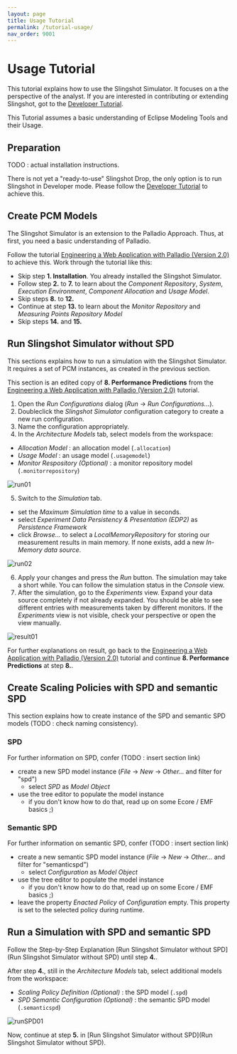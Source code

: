 ```yaml
---
layout: page
title: Usage Tutorial
permalink: /tutorial-usage/
nav_order: 9001
---
```


# Usage Tutorial

This tutorial explains how to use the Slingshot Simulator. 
It focuses on a the perspective of the analyst.
If you are interested in contributing or extending Slingshot, got to the [Developer Tutorial](/tutorial-dev/).

This Tutorial assumes a basic understanding of Eclipse Modeling Tools and their Usage.

## Preparation

TODO : actual installation instructions.

There is not yet a "ready-to-use" Slingshot Drop, the only option is to run Slingshot in Developer mode. 
Please follow the [Developer Tutorial](/tutorial-dev/) to achieve this. 

## Create PCM Models

The Slingshot Simulator is an extension to the Palladio Approach.
Thus, at first, you need a basic understanding of Palladio. 

Follow the tutorial [Engineering a Web Application with Palladio (Version 2.0)](https://github.com/PalladioSimulator/Palladio-Addon-ArchitecturalTemplates/blob/master/misc/org.palladiosimulator.architecturaltemplates.doc/PalladioWorkshop.pdf) to achieve this.
Work through the tutorial like this:
- Skip step **1. Installation**. You already installed the Slingshot Simulator. 
- Follow step **2.** to **7.** to learn about the *Component Repository*, *System*, *Execution Environment*, *Component Allocation* and *Usage Model*. 
- Skip steps **8.** to **12.**
- Continue at step **13.** to learn about the *Monitor Repository* and *Measuring Points Repository Model*
- Skip steps **14.** and **15.** 

## Run Slingshot Simulator without SPD

This sections explains how to run a simulation with the Slingshot Simulator.
It requires a set of PCM instances, as created in the previous section. 

This section is an edited copy of **8. Performance Predictions** from the [Engineering a Web Application with Palladio (Version 2.0)](https://github.com/PalladioSimulator/Palladio-Addon-ArchitecturalTemplates/blob/master/misc/org.palladiosimulator.architecturaltemplates.doc/PalladioWorkshop.pdf) tutorial.

1. Open the *Run Configurations* dialog (*Run* -> *Run Configurations...*).
2. Doubleclick the *Slingshot Simulator* configuration category to create a new run configuration.
3. Name the configuration appropriately.
4. In the *Architecture Models* tab, select models from the workspace:
  - *Allocation Model* : an allocation model (`.allocation`)
  - *Usage Model* :  an usage model (`.usagemodel`) 
  - *Monitor Respository (Optional)* : a monitor repository model (`.monitorrepository`)
<img src="../images/tutorial/run01.png" alt="run01"/>

5. Switch to the  *Simulation* tab.
  - set the *Maximum Simulation time* to a value in seconds. 
  - select *Experiment Data Persistency & Presentation (EDP2)* as *Persistence Framework*
  - click *Browse...* to select a *LocalMemoryRepository* for storing our measurement results in main memory. 
    If none exists, add a new *In-Memory data source*.
<img src="../images/tutorial/run02.png" alt="run02"/>

6. Apply your changes and press the *Run* button.
The simulation may take a short while. You can follow the simulation status in the *Console* view.
7. After the simulation, go to the *Experiments* view. 
Expand your data source completely if not already expanded. 
You should be able to see different entries with measurements taken by different monitors.
If the *Experiments* view is not visible, check your perspective or open the view manually.
<img src="../images/tutorial/result01.png" alt="result01"/>

For further explanations on result, go back to the [Engineering a Web Application with Palladio (Version 2.0)](https://github.com/PalladioSimulator/Palladio-Addon-ArchitecturalTemplates/blob/master/misc/org.palladiosimulator.architecturaltemplates.doc/PalladioWorkshop.pdf) tutorial and continue **8. Performance Predictions** at step **8.**.

## Create Scaling Policies with SPD and semantic SPD

This section explains how to create instance of the SPD and semantic SPD models (TODO : check naming consistency).

### SPD 
For further information on SPD, confer (TODO : insert section link)
+ create a new SPD model instance (*File* -> *New* -> *Other...* and filter for "spd")
  - select *SPD* as *Model Object*
+ use the tree editor to populate the model instance
  - if you don't know how to do that, read up on some Ecore / EMF basics ;)

### Semantic SPD 
For further information on semantic SPD, confer (TODO : insert section link)
+ create a new semantic SPD model instance (*File* -> *New* -> *Other...* and filter for "semanticspd")
  - select *Configuration* as *Model Object*
+ use the tree editor to populate the model instance
  - if you don't know how to do that, read up on some Ecore / EMF basics ;)
+ leave the property *Enacted Policy* of *Configuration* empty. 
  This property is set to the selected policy during runtime. 

## Run a Simulation with SPD and semantic SPD

Follow the Step-by-Step Explanation [Run Slingshot Simulator without SPD](Run Slingshot Simulator without SPD) until step **4.**.

After step **4.**, still in the *Architecture Models* tab, select additional models from the workspace:
  - *Scaling Policy Definition (Optional)* : the SPD model (`.spd`)
  - *SPD Semantic Configuration (Optional)* : the semantic SPD model (`.semanticspd`)
<img src="../images/tutorial/runSPD01.png" alt="runSPD01"/>

Now, continue at step **5.** in [Run Slingshot Simulator without SPD](Run Slingshot Simulator without SPD).